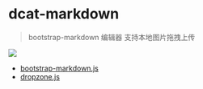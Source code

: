 # dcat-markdown

> bootstrap-markdown 编辑器 支持本地图片拖拽上传

![](https://cdn.learnku.com/uploads/images/202103/07/36896/HMn3f7z1lN.png!large)

- [bootstrap-markdown.js](https://github.com/refactory-id/bootstrap-markdown "bootstrap-markdown.js")
- [dropzone.js](https://github.com/dropzone/dropzone "dropzone.js")